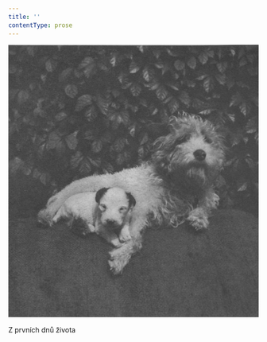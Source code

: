 ```yaml
---
title: ''
contentType: prose
---
```


![dasenka_fotky_002](./resources/dasenka_fotky_002.jpg)  

Z prvních dnů života
